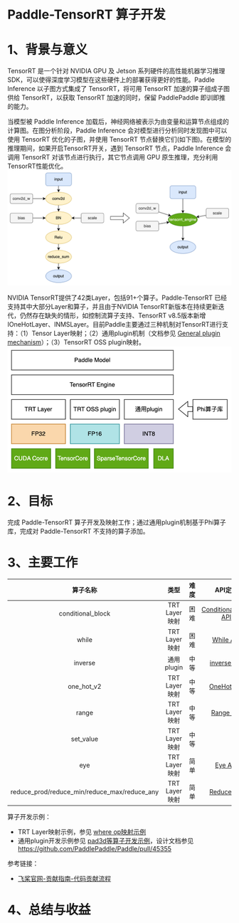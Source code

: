 # Paddle-TensorRT 算子开发
# 1、背景与意义
TensorRT 是一个针对 NVIDIA GPU 及 Jetson 系列硬件的高性能机器学习推理 SDK，可以使得深度学习模型在这些硬件上的部署获得更好的性能。Paddle Inference 以子图方式集成了 TensorRT，将可用 TensorRT 加速的算子组成子图供给 TensorRT，以获取 TensorRT 加速的同时，保留 PaddlePaddle 即训即推的能力。

当模型被 Paddle Inference 加载后，神经网络被表示为由变量和运算节点组成的计算图。在图分析阶段，Paddle Inference 会对模型进行分析同时发现图中可以使用 TensorRT 优化的子图，并使用 TensorRT 节点替换它们(如下图)。在模型的推理期间，如果开启TensorRT开关，遇到 TensorRT 节点，Paddle Inference 会调用 TensorRT 对该节点进行执行，其它节点调用 GPU 原生推理，充分利用TensorRT性能优化。
![trt engine](images/trt_engine.png)

NVIDIA TensorRT提供了42类Layer，包括91+个算子。Paddle-TensorRT 已经支持其中大部分Layer和算子，并且由于NVIDIA TensorRT新版本在持续更新迭代，仍然存在缺失的情形，如控制流算子支持、TensorRT v8.5版本新增IOneHotLayer、INMSLayer。目前Paddle主要通过三种机制对TensorRT进行支持：（1）Tensor Layer映射；（2）通用plugin机制（文档参见 [General plugin mechanism](https://github.com/PaddlePaddle/Paddle/pull/45355)）；（3）TensorRT OSS plugin映射。
![paddle trt](images/paddle_trt.png)

# 2、目标
完成 Paddle-TensorRT 算子开发及映射工作；通过通用plugin机制基于Phi算子库，完成对 Paddle-TensorRT 不支持的算子添加。
# 3、主要工作

|算子名称|类型|难度|API定义|OP定义|
| :----: | :---------: | :---: | :---: |:---: |
|conditional_block|TRT Layer映射|困难|[ConditionalBlock API](https://www.paddlepaddle.org.cn/documentation/docs/zh/2.4rc/api/paddle/static/nn/cond_cn.html#cond)|[ConditionalBlock OP](https://github.com/PaddlePaddle/Paddle/blob/develop/paddle/fluid/operators/controlflow/conditional_block_op.h#L100)|
|while|TRT Layer映射|困难|[While API](https://www.paddlepaddle.org.cn/documentation/docs/zh/1.8/api_cn/layers_cn/While_cn.html#while)|[While OP](https://github.com/PaddlePaddle/Paddle/blob/develop/paddle/fluid/operators/controlflow/while_op.cc#L199)|
|inverse|通用plugin|中等|[inverse API](https://www.paddlepaddle.org.cn/documentation/docs/zh/2.4rc/api/paddle/linalg/inv_cn.html#inv)|[inverse OP](https://github.com/PaddlePaddle/Paddle/blob/v2.4.0/paddle/fluid/operators/inverse_op.cc#L49)|
|one_hot_v2|TRT Layer映射|中等|[OneHot API](https://www.paddlepaddle.org.cn/documentation/docs/zh/2.4rc/api/paddle/nn/functional/one_hot_cn.html#one-hot)|[OneHot OP](https://github.com/PaddlePaddle/Paddle/blob/develop/paddle/fluid/operators/one_hot_v2_op.cc#L51)|
|range|TRT Layer映射|中等|[Range API](https://www.paddlepaddle.org.cn/documentation/docs/zh/1.8/api_cn/layers_cn/range_cn.html#range)|[Range OP](https://github.com/PaddlePaddle/Paddle/blob/develop/paddle/fluid/operators/range_op.cc#L44)|
|set_value|TRT Layer映射|中等||[SetValue OP](https://github.com/PaddlePaddle/Paddle/blob/b546438c4e5cafb4a7a5d4967075004c4c8e6b5a/paddle/fluid/operators/set_value_op.cc#L69)|
|eye|TRT Layer映射|简单|[Eye API](https://www.paddlepaddle.org.cn/documentation/docs/zh/2.4rc/api/paddle/eye_cn.html#eye)|[Eye OP](https://github.com/PaddlePaddle/Paddle/blob/b546438c4e5cafb4a7a5d4967075004c4c8e6b5a/paddle/fluid/operators/eye_op.cc#L45)|
|reduce_prod/reduce_min/reduce_max/reduce_any | TRT Layer映射|简单|[Reduce API](https://www.paddlepaddle.org.cn/documentation/docs/zh/1.8/api_cn/layers_cn/reduce_prod_cn.html)|[Reduce OP](https://github.com/PaddlePaddle/Paddle/tree/develop/paddle/fluid/operators/reduce_ops)|

算子开发示例：
* TRT Layer映射示例，参见 [where op映射示例](https://github.com/PaddlePaddle/Paddle/pull/47820)
* 通用plugin开发示例参见 [pad3d等算子开发示例](https://github.com/PaddlePaddle/Paddle/pull/47003)，设计文档参见 https://github.com/PaddlePaddle/Paddle/pull/45355

参考链接：
* [飞桨官网-贡献指南-代码贡献流程](https://www.paddlepaddle.org.cn/documentation/docs/zh/develop/dev_guides/code_contributing_path_cn.html)

# 4、总结与收益
